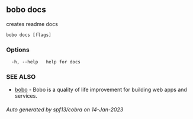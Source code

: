 ## bobo docs

creates readme docs

```
bobo docs [flags]
```

### Options

```
  -h, --help   help for docs
```

### SEE ALSO

* [bobo](bobo.md)	 - Bobo is a quality of life improvement for building web apps and services.

###### Auto generated by spf13/cobra on 14-Jan-2023
